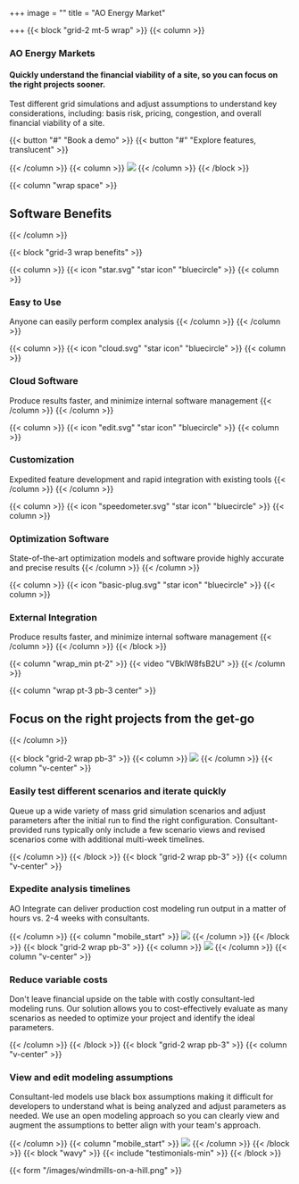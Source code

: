 +++
image = ""
title = "AO Energy Market"

+++
{{< block "grid-2 mt-5 wrap" >}}
{{< column >}}

### AO Energy Markets

#### Quickly understand the financial viability of a site, so you can focus on the right projects sooner.

Test different grid simulations and adjust assumptions to understand key considerations, including: basis risk, pricing, congestion, and overall financial viability of a site.

{{< button "#" "Book a demo" >}}
{{< button "#" "Explore features, translucent" >}}

{{< /column >}}
{{< column >}}
![](/images/macbook.png)
{{< /column >}}
{{< /block >}}

{{< column "wrap space" >}}

## Software Benefits

{{< /column >}}

{{< block "grid-3 wrap benefits" >}}

{{< column >}}
{{< icon "star.svg" "star icon" "bluecircle" >}}
{{< column >}}

### Easy to Use

Anyone can easily perform complex analysis
{{< /column >}}
{{< /column >}}

{{< column >}}
{{< icon "cloud.svg" "star icon" "bluecircle" >}}
{{< column >}}

### Cloud Software

Produce results faster, and minimize internal software management
{{< /column >}}
{{< /column >}}

{{< column >}}
{{< icon "edit.svg" "star icon" "bluecircle" >}}
{{< column >}}

### Customization

Expedited feature development and rapid integration with existing tools
{{< /column >}}
{{< /column >}}

{{< column >}}
{{< icon "speedometer.svg" "star icon" "bluecircle" >}}
{{< column >}}

### Optimization Software

State-of-the-art optimization models and software provide highly accurate and precise results
{{< /column >}}
{{< /column >}}

{{< column >}}
{{< icon "basic-plug.svg" "star icon" "bluecircle" >}}
{{< column >}}

### External Integration

Produce results faster, and minimize internal software management
{{< /column >}}
{{< /column >}}
{{< /block >}}

{{< column "wrap_min pt-2" >}}
{{< video "VBklW8fsB2U" >}}
{{< /column >}}

{{< column "wrap pt-3 pb-3 center" >}}

## Focus on the right projects from the get-go

{{< /column >}}

{{< block "grid-2 wrap pb-3" >}}
{{< column >}}
![](/images/macbook.png)
{{< /column >}}
{{< column "v-center" >}}

### Easily test different scenarios and iterate quickly

Queue up a wide variety of mass grid simulation scenarios and adjust parameters after the initial run to find the right configuration. Consultant-provided runs typically only include a few scenario views and revised scenarios come with additional multi-week timelines.

{{< /column >}} {{< /block >}} {{< block "grid-2 wrap pb-3" >}} {{< column "v-center" >}}

### Expedite analysis timelines

AO Integrate can deliver production cost modeling run output in a matter of hours vs. 2-4 weeks with consultants.

{{< /column >}} {{< column "mobile_start" >}} ![](/images/macbook.png)
{{< /column >}}
{{< /block >}}
{{< block "grid-2 wrap pb-3" >}}
{{< column >}}
![](/images/macbook.png)
{{< /column >}}
{{< column "v-center" >}}

### Reduce variable costs

Don't leave financial upside on the table with costly consultant-led modeling runs. Our solution allows you to cost-effectively evaluate as many scenarios as needed to optimize your project and identify the ideal parameters.

{{< /column >}} {{< /block >}} {{< block "grid-2 wrap pb-3" >}} {{< column "v-center" >}}

### V**iew and edit modeling assumptions**

Consultant-led models use black box assumptions making it difficult for developers to understand what is being analyzed and adjust parameters as needed. We use an open modeling approach so you can clearly view and augment the assumptions to better align with your team's approach.

{{< /column >}}
{{< column "mobile_start" >}}
![](/images/macbook.png)
{{< /column >}}
{{< /block >}}
{{< block "wavy" >}}
{{< include "testimonials-min" >}}
{{< /block >}}

{{< form "/images/windmills-on-a-hill.png" >}}